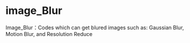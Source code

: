 # image_Blur
Image_Blur：Codes which can get blured images
such as: Gaussian Blur, Motion Blur, and Resolution Reduce
